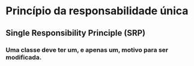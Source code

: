 # Princípio da responsabilidade única
## Single Responsibility Principle (SRP)

### Uma classe deve ter um, e apenas um, motivo para ser modificada.

